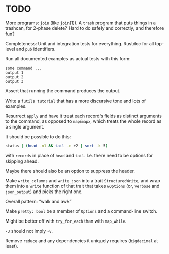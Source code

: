 # TODO

More programs: `join` (like `join`(1)). A `trash` program that puts things in a
trashcan, for 2-phase delete? Hard to do safely and correctly, and therefore
fun?

Completeness: Unit and integration tests for everything. Rustdoc for all
top-level and `pub` identifiers.

Run all documented examples as actual tests with this form:

```
some command ...
output 1
output 2
output 3
```

Assert that running the command produces the output.

Write a `futils tutorial` that has a more discursive tone and lots of examples.

Resurrect `apply` and have it treat each record’s fields as distinct arguments
to the command, as opposed to `map`/`mapx`, which treats the whole record as a
single argument.

It should be possible to do this:

```sh
status | (head -n1 && tail -n +2 | sort -k 5)
```

with `records` in place of `head` and `tail`. I.e. there need to be options for
skipping ahead.

Maybe there should also be an option to suppress the header.

Make `write_columns` and `write_json` into a trait `StructuredWrite`, and wrap
them into a `write` function of that trait that takes `&Options` (or, `verbose`
and `json_output`) and picks the right one.

Overall pattern: “walk and awk”

Make `pretty: bool` be a member of `Options` and a command-line switch.

Might be better off with `try_for_each` than with `map_while`.

`-J` should not imply `-v`.

Remove `reduce` and any dependencies it uniquely requires (`bigdecimal` at
least).
